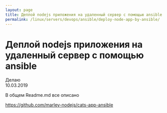```yaml
---
layout: page
title: Деплой nodejs приложения на удаленный сервер с помощью ansible
permalink: /linux/servers/devops/ansible/deploy-node-app-by-ansible/
---
```


# Деплой nodejs приложения на удаленный сервер с помощью ansible

Делаю  
10.03.2019

В общем Readme.md все описано

https://github.com/marley-nodejs/cats-app-ansible
